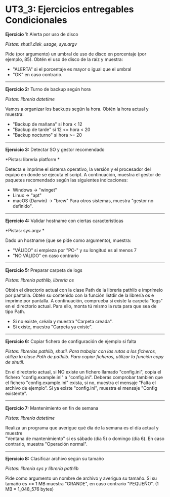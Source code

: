# UT3_3: Ejercicios entregables Condicionales  

**Ejercicio 1:** Alerta por uso de disco 

*Pistas: shutil.disk_usage, sys.argv* 

Pide (por argumento) un umbral de uso de disco en porcentaje (por ejemplo, 85). 
Obtén el uso de disco de la raíz y muestra:

- "ALERTA" si el porcentaje es mayor o igual que el umbral 
- "OK" en caso contrario. 

---

**Ejercicio 2:** Turno de backup según hora 

*Pistas:  librería datetime* 

Vamos a organizar los backups según la hora. Obtén la hora actual y muestra: 

- "Backup de mañana" si hora < 12 
- "Backup de tarde" si 12 <= hora < 20 
- "Backup nocturno" si hora >= 20 

---

**Ejercicio 3:** Detectar SO y gestor recomendado 

*Pistas: librería platform *

Detecta e imprime el sistema operativo, la versión y el procesador del equipo en donde se ejecuta el script. A continuación, muestra el gestor de paquetes recomendado según las siguientes indicaciones: 

- Windows -> "winget" 
- Linux -> "apt" 
- macOS (Darwin) -> "brew" 
Para otros sistemas, muestra "gestor no definido". 

---

**Ejercicio 4:** Validar hostname con ciertas características 

*Pistas: sys.argv *

Dado un hostname (que se pide como argumento), muestra:

- "VÁLIDO" si empieza por "PC-" y su longitud es al menos 7 
- "NO VÁLIDO" en caso contrario 

---

**Ejercicio 5:** Preparar carpeta de logs 

*Pistas: librería pathlib, librería os* 

Obtén el directorio actual con la clase Path de la librería pathlib e imprímelo por pantalla.  Obtén su contenido con la función listdir de la librería os e imprime por pantalla. A continuación,  comprueba si existe la carpeta "logs" en el directorio actual. Para ello, monta tú mismo la ruta para que sea de tipo Path. 

- Si no existe, créala y muestra "Carpeta creada". 
- Si existe, muestra "Carpeta ya existe". 

---

**Ejercicio 6:** Copiar fichero de configuración de ejemplo si falta 

*Pistas: librerías pathlib, shutil. Para trabajar con las rutas a los ficheros, utiliza la clase Path de pathlib. Para copiar ficheros, utilizar la función copy de shutil.* 

En el directorio actual, si NO existe un fichero llamado "config.ini", copia el fichero "config.example.ini" a "config.ini". Deberás comprobar también que el fichero "config.example.ini" exista, si no, muestra el mensaje “Falta el archivo de ejemplo”. Si ya existe "config.ini", muestra el mensaje "Config existente". 

---

**Ejercicio 7:** Mantenimiento en fin de semana 

*Pistas: librería datetime* 

Realiza un programa que averigue qué día de la semana es el día actual y muestre  
 "Ventana de mantenimiento" si es sábado (día 5) o domingo (día 6). En caso contrario, muestra "Operación normal". 

---

**Ejercicio 8:** Clasificar archivo según su tamaño 

*Pistas: librería sys y librería pathlib* 

Pide como argumento un nombre de archivo y averigua su tamaño. Si su tamaño es >= 1 MB muestra "GRANDE", en caso contrario "PEQUEÑO". (1 MB = 1_048_576 bytes) 